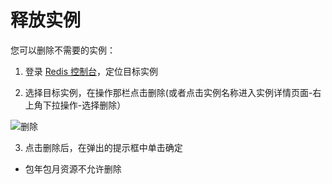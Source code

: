 # 释放实例

您可以删除不需要的实例：

1. 登录  [Redis 控制台](https://redis-console.jdcloud.com/redis)，定位目标实例

2. 选择目标实例，在操作那栏点击删除(或者点击实例名称进入实例详情页面-右上角下拉操作-选择删除）

![删除](https://github.com/jdcloudcom/cn/blob/master/image/Redis/del.png)

3. 点击删除后，在弹出的提示框中单击确定
 - 包年包月资源不允许删除
